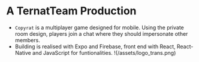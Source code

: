 # A TernatTeam Production
* `Copyrat` is a multiplayer game designed for mobile. Using the private room design, players join a
chat where they should impersonate other members.
* Building is realised with Expo and Firebase, front end with React, React-Native and JavaScript
for funtionalities.
!(/assets/logo_trans.png)

